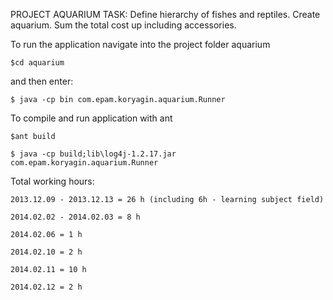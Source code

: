 PROJECT AQUARIUM
TASK:
Define hierarchy of fishes and reptiles. Create aquarium. 
Sum the total cost up including accessories.

To run the application navigate into the project folder aquarium 

	$cd aquarium
    
and then enter:

	$ java -cp bin com.epam.koryagin.aquarium.Runner
	
To compile and run application with ant

	$ant build

	$ java -cp build;lib\log4j-1.2.17.jar com.epam.koryagin.aquarium.Runner
	
Total working hours:

	2013.12.09 - 2013.12.13 = 26 h (including 6h - learning subject field)

	2014.02.02 - 2014.02.03 = 8 h
	
	2014.02.06 = 1 h
	
	2014.02.10 = 2 h
	
	2014.02.11 = 10 h
	
	2014.02.12 = 2 h
	